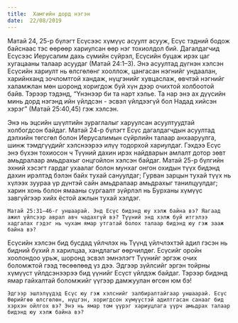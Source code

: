 ```yaml
---
title:  Хамгийн дорд нэгэн
date:  22/08/2019
---
```


Матай 24, 25-р бүлэгт Есүсээс хүмүүс асуулт асууж, Есүс тэдний бодож байснаас тэс өөрөөр хариулсан өөр нэг тохиолдол бий. Дагалдагчид Есүсээс Иерусалим дахь сүмийн сүйрэл, Есүсийн буцаж ирэх цаг хугацааны талаар асуудаг (Матай 24:1–3). Энэ асуултад дүгнэн хэлсэн Есүсийн хариулт нь өлсгөлөнг хооллож, цангасан нэгнийг ундаалан, харийнханд зочломтгой хандаж, нүцгэнийг хувцаслаж, өвчтэй нэгнийг халамжлан мөн шоронд хоригдож буй хүн дээр очихтой холбоотой байв. Тэрээр тэдэнд, “Үнэнээр би та нарт хэлье. Та нар энэ ах дүүсийн минь дорд нэгэнд ийн үйлдсэн - эсвэл үйлдээгүй бол Надад хийсэн хэрэг” (Матай 25:40,45) гэж хэлсэн.

Энэ нь эцсийн шүүлтийн зураглалыг харуулсан асуултуудтай холбогдсон байдаг. Матай 24-р бүлэгт Есүс дагалдагчдын асуултад дэлхийн төгсгөл болон Иерусалимын сүйрлийн талаар анхааруулга, шинж тэмдгүүдийг хэлснээрээ илүү тодорхой хариулдаг. Гэхдээ Есүс энэ бүхэн тохиосон ч Түүний дахин ирэх найдварын амлалт дотор зөвт амьдралаар амьдрахыг онцгойлон хэлсэн байдаг. Матай 25-р бүлгийн эхний хэсэгт гардаг ухаалаг болон мунхаг онгон охидын түүх бидэнд дахин ирэлтэд бэлэн байх тухай сануулдаг; Гурван зарцын тухай түүх нь хүлээх зуураа үр дүнтэй сайн амьдралаар амьдрахыг танилцуулдаг; харин хонь болон ямааны сургаалт зүйрлэл нь Бурханы хүмүүс завгүйгээр хийх ёстой ажлын тухай хэлдэг.

`Матай 25:31–46-г уншаарай. Энд Есүс бидэнд юу хэлж байна вэ? Яагаад ажил үйлсээр аврал авч чадахгүй вэ? Түүний энд хэлж буй итгэлээ хадгалах гэдэг нь чухам ямар утгатай болох талаар бидэнд юу гэж зааж байна вэ?`

Есүсийн хэлсэн бид бусдад үйлчлэх нь Түүнд үйлчлэхтэй адил гэсэн нь бидний бүхий л харилцаа, хандлагыг өөрчилдөг. Есүсийг оройн хоолондоо урьж, шоронд эсвэл эмнэлэгт Түүнийг эргэж очих боломжтой гээд төсөөлөөд үз  дээ. Эдгээр зүйлсийг эргэн тойрны хүмүүст үйлдсэнээрээ бид үүнийг Есүст үйлдэж байдаг. Тэрээр бидэнд ямар гайхалтай боломжийг үүгээр дамжуулан өгсөн юм бэ!

`Эдгээр эшлэлүүдэд Есүс юу гэж хэлснийг залбиралтайгаар уншаарай. Есүс Өөрийгөө өлсгөлөн, нүцгэн, хоригдсон хүмүүстэй адилтгасан санааг бид хэрхэн ойлгох вэ? Энэ нь ямар том үүрэг хариуцлага үүрч амьдрах талаар бидэнд юу хэлж байна вэ?`